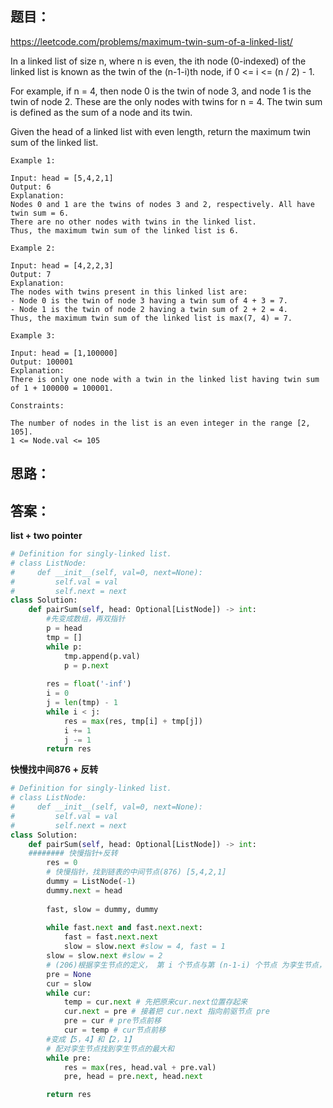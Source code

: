 ## 题目：
https://leetcode.com/problems/maximum-twin-sum-of-a-linked-list/

In a linked list of size n, where n is even, the ith node (0-indexed) of the linked list is known as the twin of the (n-1-i)th node, if 0 <= i <= (n / 2) - 1.

For example, if n = 4, then node 0 is the twin of node 3, and node 1 is the twin of node 2. These are the only nodes with twins for n = 4.
The twin sum is defined as the sum of a node and its twin.

Given the head of a linked list with even length, return the maximum twin sum of the linked list.

```
Example 1:

Input: head = [5,4,2,1]
Output: 6
Explanation:
Nodes 0 and 1 are the twins of nodes 3 and 2, respectively. All have twin sum = 6.
There are no other nodes with twins in the linked list.
Thus, the maximum twin sum of the linked list is 6. 

Example 2:

Input: head = [4,2,2,3]
Output: 7
Explanation:
The nodes with twins present in this linked list are:
- Node 0 is the twin of node 3 having a twin sum of 4 + 3 = 7.
- Node 1 is the twin of node 2 having a twin sum of 2 + 2 = 4.
Thus, the maximum twin sum of the linked list is max(7, 4) = 7. 

Example 3:

Input: head = [1,100000]
Output: 100001
Explanation:
There is only one node with a twin in the linked list having twin sum of 1 + 100000 = 100001.
 
Constraints:

The number of nodes in the list is an even integer in the range [2, 105].
1 <= Node.val <= 105
```
## 思路：

## 答案：
**list + two pointer**
```python
# Definition for singly-linked list.
# class ListNode:
#     def __init__(self, val=0, next=None):
#         self.val = val
#         self.next = next
class Solution:
    def pairSum(self, head: Optional[ListNode]) -> int:
        #先变成数组，再双指针
        p = head
        tmp = []
        while p:
            tmp.append(p.val)
            p = p.next
        
        res = float('-inf')
        i = 0
        j = len(tmp) - 1
        while i < j:
            res = max(res, tmp[i] + tmp[j])
            i += 1
            j -= 1
        return res
```
**快慢找中间876 + 反转**
```python
# Definition for singly-linked list.
# class ListNode:
#     def __init__(self, val=0, next=None):
#         self.val = val
#         self.next = next
class Solution:
    def pairSum(self, head: Optional[ListNode]) -> int:
    ######## 快慢指针+反转
        res = 0
        # 快慢指针，找到链表的中间节点(876) [5,4,2,1]
        dummy = ListNode(-1)
        dummy.next = head
        
        fast, slow = dummy, dummy
        
        while fast.next and fast.next.next:
            fast = fast.next.next
            slow = slow.next #slow = 4, fast = 1
        slow = slow.next #slow = 2
        # (206)根据孪生节点的定义， 第 i 个节点与第 (n-1-i) 个节点 为孪生节点，需要反转第二部分的链表的节点
        pre = None
        cur = slow
        while cur:
            temp = cur.next # 先把原来cur.next位置存起来
            cur.next = pre # 接着把 cur.next 指向前驱节点 pre
            pre = cur # pre节点前移
            cur = temp # cur节点前移
        #变成【5，4】和【2，1】
        # 配对孪生节点找到孪生节点的最大和
        while pre:
            res = max(res, head.val + pre.val)
            pre, head = pre.next, head.next

        return res
```
